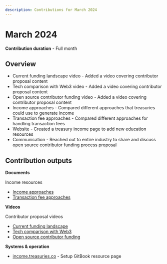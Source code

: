 ```yaml
---
description: Contributions for March 2024
---
```


# March 2024

**Contribution duration** - Full month



## Overview

* Current funding landscape video - Added a video covering contributor proposal content
* Tech comparison with Web3 video - Added a video covering contributor proposal content
* Open source contributor funding video - Added a video covering contributor proposal content
* Income approaches - Compared different approaches that treasuries could use to generate income
* Transaction fee approaches - Compared different approaches for handling transaction fees
* Website - Created a treasury income page to add new education resources
* Communication - Reached out to entire industry to share and discuss open source contributor funding process proposal



## Contribution outputs



**Documents**

Income resources

* [Income approaches](https://income.treasuries.co/approaches/income-approaches)
* [Transaction fee approaches](https://income.treasuries.co/approaches/transaction-fee-approaches)



**Videos**

Contributor proposal videos

* [Current funding landscape](https://youtu.be/ZWo9qNm3mvs)
* [Tech comparison with Web3](https://youtu.be/f3fP2bjf6rY)
* [Open source contributor funding](https://youtu.be/NHKEMhQJ9d4)



**Systems & operation**

* [income.treasuries.co](https://income.treasuries.co) - Setup GitBook resource page
